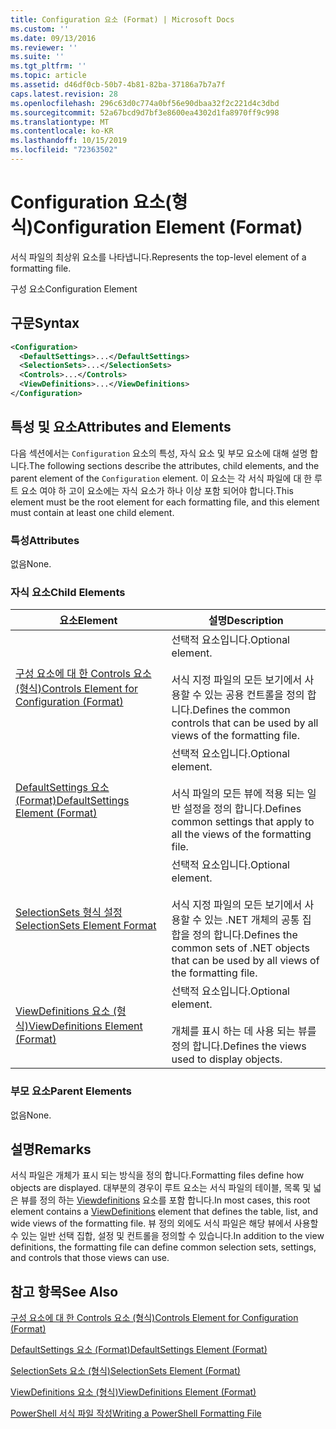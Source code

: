 ```yaml
---
title: Configuration 요소 (Format) | Microsoft Docs
ms.custom: ''
ms.date: 09/13/2016
ms.reviewer: ''
ms.suite: ''
ms.tgt_pltfrm: ''
ms.topic: article
ms.assetid: d46df0cb-50b7-4b81-82ba-37186a7b7a7f
caps.latest.revision: 28
ms.openlocfilehash: 296c63d0c774a0bf56e90dbaa32f2c221d4c3dbd
ms.sourcegitcommit: 52a67bcd9d7bf3e8600ea4302d1fa8970ff9c998
ms.translationtype: MT
ms.contentlocale: ko-KR
ms.lasthandoff: 10/15/2019
ms.locfileid: "72363502"
---
```

# <a name="configuration-element-format"></a><span data-ttu-id="2de7b-102">Configuration 요소(형식)</span><span class="sxs-lookup"><span data-stu-id="2de7b-102">Configuration Element (Format)</span></span>

<span data-ttu-id="2de7b-103">서식 파일의 최상위 요소를 나타냅니다.</span><span class="sxs-lookup"><span data-stu-id="2de7b-103">Represents the top-level element of a formatting file.</span></span>

<span data-ttu-id="2de7b-104">구성 요소</span><span class="sxs-lookup"><span data-stu-id="2de7b-104">Configuration Element</span></span>

## <a name="syntax"></a><span data-ttu-id="2de7b-105">구문</span><span class="sxs-lookup"><span data-stu-id="2de7b-105">Syntax</span></span>

```xml
<Configuration>
  <DefaultSettings>...</DefaultSettings>
  <SelectionSets>...</SelectionSets>
  <Controls>...</Controls>
  <ViewDefinitions>...</ViewDefinitions>
</Configuration>

```

## <a name="attributes-and-elements"></a><span data-ttu-id="2de7b-106">특성 및 요소</span><span class="sxs-lookup"><span data-stu-id="2de7b-106">Attributes and Elements</span></span>

<span data-ttu-id="2de7b-107">다음 섹션에서는 `Configuration` 요소의 특성, 자식 요소 및 부모 요소에 대해 설명 합니다.</span><span class="sxs-lookup"><span data-stu-id="2de7b-107">The following sections describe the attributes, child elements, and the parent element of the `Configuration` element.</span></span> <span data-ttu-id="2de7b-108">이 요소는 각 서식 파일에 대 한 루트 요소 여야 하 고이 요소에는 자식 요소가 하나 이상 포함 되어야 합니다.</span><span class="sxs-lookup"><span data-stu-id="2de7b-108">This element must be the root element for each formatting file, and this element must contain at least one child element.</span></span>

### <a name="attributes"></a><span data-ttu-id="2de7b-109">특성</span><span class="sxs-lookup"><span data-stu-id="2de7b-109">Attributes</span></span>

<span data-ttu-id="2de7b-110">없음</span><span class="sxs-lookup"><span data-stu-id="2de7b-110">None.</span></span>

### <a name="child-elements"></a><span data-ttu-id="2de7b-111">자식 요소</span><span class="sxs-lookup"><span data-stu-id="2de7b-111">Child Elements</span></span>

|<span data-ttu-id="2de7b-112">요소</span><span class="sxs-lookup"><span data-stu-id="2de7b-112">Element</span></span>|<span data-ttu-id="2de7b-113">설명</span><span class="sxs-lookup"><span data-stu-id="2de7b-113">Description</span></span>|
|-------------|-----------------|
|[<span data-ttu-id="2de7b-114">구성 요소에 대 한 Controls 요소 (형식)</span><span class="sxs-lookup"><span data-stu-id="2de7b-114">Controls Element for Configuration (Format)</span></span>](./controls-element-for-configuration-format.md)|<span data-ttu-id="2de7b-115">선택적 요소입니다.</span><span class="sxs-lookup"><span data-stu-id="2de7b-115">Optional element.</span></span><br /><br /> <span data-ttu-id="2de7b-116">서식 지정 파일의 모든 보기에서 사용할 수 있는 공용 컨트롤을 정의 합니다.</span><span class="sxs-lookup"><span data-stu-id="2de7b-116">Defines the common controls that can be used by all views of the formatting file.</span></span>|
|[<span data-ttu-id="2de7b-117">DefaultSettings 요소 (Format)</span><span class="sxs-lookup"><span data-stu-id="2de7b-117">DefaultSettings Element (Format)</span></span>](./defaultsettings-element-format.md)|<span data-ttu-id="2de7b-118">선택적 요소입니다.</span><span class="sxs-lookup"><span data-stu-id="2de7b-118">Optional element.</span></span><br /><br /> <span data-ttu-id="2de7b-119">서식 파일의 모든 뷰에 적용 되는 일반 설정을 정의 합니다.</span><span class="sxs-lookup"><span data-stu-id="2de7b-119">Defines common settings that apply to all the views of the formatting file.</span></span>|
|[<span data-ttu-id="2de7b-120">SelectionSets 형식 설정</span><span class="sxs-lookup"><span data-stu-id="2de7b-120">SelectionSets Element Format</span></span>](./selectionsets-element-format.md)|<span data-ttu-id="2de7b-121">선택적 요소입니다.</span><span class="sxs-lookup"><span data-stu-id="2de7b-121">Optional element.</span></span><br /><br /> <span data-ttu-id="2de7b-122">서식 지정 파일의 모든 보기에서 사용할 수 있는 .NET 개체의 공통 집합을 정의 합니다.</span><span class="sxs-lookup"><span data-stu-id="2de7b-122">Defines the common sets of .NET objects that can be used by all views of the formatting file.</span></span>|
|[<span data-ttu-id="2de7b-123">ViewDefinitions 요소 (형식)</span><span class="sxs-lookup"><span data-stu-id="2de7b-123">ViewDefinitions Element (Format)</span></span>](./viewdefinitions-element-format.md)|<span data-ttu-id="2de7b-124">선택적 요소입니다.</span><span class="sxs-lookup"><span data-stu-id="2de7b-124">Optional element.</span></span><br /><br /> <span data-ttu-id="2de7b-125">개체를 표시 하는 데 사용 되는 뷰를 정의 합니다.</span><span class="sxs-lookup"><span data-stu-id="2de7b-125">Defines the views used to display objects.</span></span>|

### <a name="parent-elements"></a><span data-ttu-id="2de7b-126">부모 요소</span><span class="sxs-lookup"><span data-stu-id="2de7b-126">Parent Elements</span></span>

<span data-ttu-id="2de7b-127">없음</span><span class="sxs-lookup"><span data-stu-id="2de7b-127">None.</span></span>

## <a name="remarks"></a><span data-ttu-id="2de7b-128">설명</span><span class="sxs-lookup"><span data-stu-id="2de7b-128">Remarks</span></span>

<span data-ttu-id="2de7b-129">서식 파일은 개체가 표시 되는 방식을 정의 합니다.</span><span class="sxs-lookup"><span data-stu-id="2de7b-129">Formatting files define how objects are displayed.</span></span> <span data-ttu-id="2de7b-130">대부분의 경우이 루트 요소는 서식 파일의 테이블, 목록 및 넓은 뷰를 정의 하는 [Viewdefinitions](./viewdefinitions-element-format.md) 요소를 포함 합니다.</span><span class="sxs-lookup"><span data-stu-id="2de7b-130">In most cases, this root element contains a [ViewDefinitions](./viewdefinitions-element-format.md) element that defines the table, list, and wide views of the formatting file.</span></span> <span data-ttu-id="2de7b-131">뷰 정의 외에도 서식 파일은 해당 뷰에서 사용할 수 있는 일반 선택 집합, 설정 및 컨트롤을 정의할 수 있습니다.</span><span class="sxs-lookup"><span data-stu-id="2de7b-131">In addition to the view definitions, the formatting file can define common selection sets, settings, and controls that those views can use.</span></span>

## <a name="see-also"></a><span data-ttu-id="2de7b-132">참고 항목</span><span class="sxs-lookup"><span data-stu-id="2de7b-132">See Also</span></span>

[<span data-ttu-id="2de7b-133">구성 요소에 대 한 Controls 요소 (형식)</span><span class="sxs-lookup"><span data-stu-id="2de7b-133">Controls Element for Configuration (Format)</span></span>](./controls-element-for-configuration-format.md)

[<span data-ttu-id="2de7b-134">DefaultSettings 요소 (Format)</span><span class="sxs-lookup"><span data-stu-id="2de7b-134">DefaultSettings Element (Format)</span></span>](./defaultsettings-element-format.md)

[<span data-ttu-id="2de7b-135">SelectionSets 요소 (형식)</span><span class="sxs-lookup"><span data-stu-id="2de7b-135">SelectionSets Element (Format)</span></span>](./selectionsets-element-format.md)

[<span data-ttu-id="2de7b-136">ViewDefinitions 요소 (형식)</span><span class="sxs-lookup"><span data-stu-id="2de7b-136">ViewDefinitions Element (Format)</span></span>](./viewdefinitions-element-format.md)

[<span data-ttu-id="2de7b-137">PowerShell 서식 파일 작성</span><span class="sxs-lookup"><span data-stu-id="2de7b-137">Writing a PowerShell Formatting File</span></span>](./writing-a-powershell-formatting-file.md)

